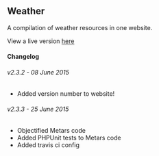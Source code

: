 ## Weather

A compilation of weather resources in one website.

View a live version [here](http://weather.clementallen.com)


#### Changelog

###### v2.3.2 - 08 June 2015
- Added version number to website!

###### v2.3.3 - 25 June 2015
- Objectified Metars code
- Added PHPUnit tests to Metars code
- Added travis ci config
